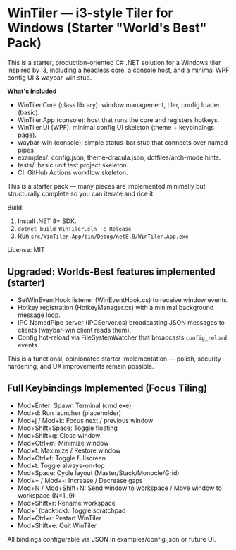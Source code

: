 # WinTiler — i3-style Tiler for Windows (Starter "World's Best" Pack)

This is a starter, production-oriented C# .NET solution for a Windows tiler inspired by i3,
including a headless core, a console host, and a minimal WPF config UI & waybar-win stub.

**What's included**
- WinTiler.Core (class library): window management, tiler, config loader (basic).
- WinTiler.App (console): host that runs the core and registers hotkeys.
- WinTiler.UI (WPF): minimal config UI skeleton (theme + keybindings page).
- waybar-win (console): simple status-bar stub that connects over named pipes.
- examples/: config.json, theme-dracula.json, dotfiles/arch-mode hints.
- tests/: basic unit test project skeleton.
- CI: GitHub Actions workflow skeleton.

This is a starter pack — many pieces are implemented minimally but structurally complete so you can iterate and rice it.

Build:
1. Install .NET 8+ SDK.
2. `dotnet build WinTiler.sln -c Release`
3. Run `src/WinTiler.App/bin/Debug/net8.0/WinTiler.App.exe`

License: MIT


## Upgraded: Worlds-Best features implemented (starter)

- SetWinEventHook listener (WinEventHook.cs) to receive window events.
- Hotkey registration (HotkeyManager.cs) with a minimal background message loop.
- IPC NamedPipe server (IPCServer.cs) broadcasting JSON messages to clients (waybar-win client reads them).
- Config hot-reload via FileSystemWatcher that broadcasts `config_reload` events.

This is a functional, opinionated starter implementation — polish, security hardening, and UX improvements remain possible.


## Full Keybindings Implemented (Focus Tiling)

- Mod+Enter: Spawn Terminal (cmd.exe)
- Mod+d: Run launcher (placeholder)
- Mod+j / Mod+k: Focus next / previous window
- Mod+Shift+Space: Toggle floating
- Mod+Shift+q: Close window
- Mod+Ctrl+m: Minimize window
- Mod+f: Maximize / Restore window
- Mod+Ctrl+f: Toggle fullscreen
- Mod+t: Toggle always-on-top
- Mod+Space: Cycle layout (Master/Stack/Monocle/Grid)
- Mod+= / Mod+-: Increase / Decrease gaps
- Mod+N / Mod+Shift+N: Send window to workspace / Move window to workspace (N=1..9)
- Mod+Shift+r: Rename workspace
- Mod+` (backtick): Toggle scratchpad
- Mod+Ctrl+r: Restart WinTiler
- Mod+Shift+e: Quit WinTiler

All bindings configurable via JSON in examples/config.json or future UI.
